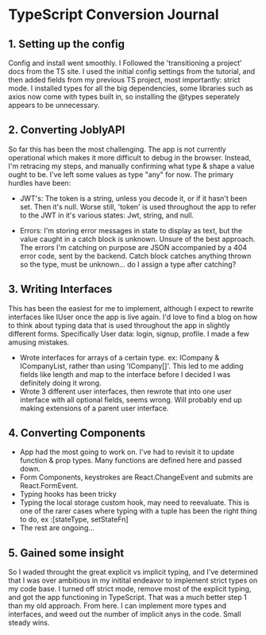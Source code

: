 # TypeScript Conversion Journal

## 1. Setting up the config
 Config and install went smoothly. I Followed the 'transitioning a project' docs from the TS site. I used the initial config settings from the tutorial, and then added fields from my previous TS project, most importantly: strict mode. I installed types for all the big dependencies, some libraries such as axios now come with types built in, so installing the @types seperately appears to be unnecessary.

 ## 2. Converting JoblyAPI
 So far this has been the most challenging. The app is not currently operational which makes it more difficult to debug in the browser. Instead, I'm retracing my steps, and manually confirming what type & shape a value ought to be. I've left some values as type "any" for now. The primary hurdles have been:

 - JWT's: The token is a string, unless you decode it, or if it hasn't been set. Then it's null. Worse still, 'token' is used throughout the app to refer to the JWT in it's various states: Jwt, string, and null.

 - Errors: I'm storing error messages in state to display as text, but the value caught in a catch block is unknown. Unsure of the best approach. The errors I'm catching on purpose are JSON accompanied by a 404 error code, sent by the backend. Catch block catches anything thrown so the type, must be unknown... do I assign a type after catching?

 ## 3.  Writing Interfaces
 This has been the easiest for me to implement, although I expect to rewrite interfaces like IUser once the app is live again. I'd love to find a blog on how to think about typing data that is used throughout the app in slightly different forms. Specifically User data: login, signup, profile. I made a few amusing mistakes.
 - Wrote interfaces for arrays of a certain type. ex: ICompany & ICompanyList, rather than using 'ICompany[]'. This led to me adding fields like length and map to the interface before I decided I was definitely doing it wrong.
 - Wrote 3 different user interfaces, then rewrote that into one user interface with all optional fields, seems wrong. Will probably end up making extensions of a parent user interface.

 ## 4. Converting Components
 - App had the most going to work on. I've had to revisit it to update function & prop types. Many functions are defined here and passed down.
 - Form Components, keystrokes are React.ChangeEvent and submits are React.FormEvent.
 - Typing hooks has been tricky
 - Typing the local storage custom hook, may need to reevaluate. This is one of the rarer cases where typing with a tuple has been the right thing to do, ex :[stateType, setStateFn]
 - The rest are ongoing...

 ## 5. Gained some insight
 So I waded throught the great explicit vs implicit typing, and I've determined that I was over ambitious in my initital endeavor to implement strict types on my code base. I turned off strict mode, remove most of the explicit typing, and got the app functioning in TypeScript. That was a much better step 1 than my old approach. From here. I can implement more types and interfaces, and weed out the number of implicit anys in the code. Small steady wins.